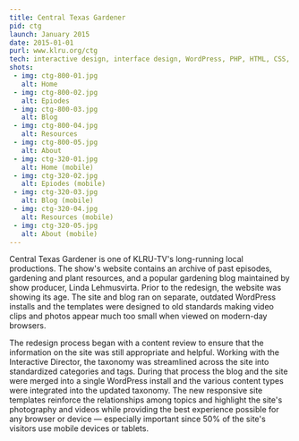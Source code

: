 ```yaml
---
title: Central Texas Gardener
pid: ctg
launch: January 2015
date: 2015-01-01
purl: www.klru.org/ctg
tech: interactive design, interface design, WordPress, PHP, HTML, CSS, JavaScript
shots:
 - img: ctg-800-01.jpg
   alt: Home
 - img: ctg-800-02.jpg
   alt: Epiodes
 - img: ctg-800-03.jpg
   alt: Blog
 - img: ctg-800-04.jpg
   alt: Resources
 - img: ctg-800-05.jpg
   alt: About
 - img: ctg-320-01.jpg
   alt: Home (mobile)
 - img: ctg-320-02.jpg
   alt: Epiodes (mobile)
 - img: ctg-320-03.jpg
   alt: Blog (mobile)
 - img: ctg-320-04.jpg
   alt: Resources (mobile)
 - img: ctg-320-05.jpg
   alt: About (mobile)
---
```

Central Texas Gardener is one of KLRU-TV's long-running local productions. The show's website contains an archive of past episodes, gardening and plant resources, and a popular gardening blog maintained by show producer, Linda Lehmusvirta. Prior to the redesign, the website was showing its age. The site and blog ran on separate, outdated WordPress installs and the templates were designed to old standards making video clips and photos appear much too small when viewed on modern-day browsers.

The redesign process began with a content review to ensure that the information on the site was still appropriate and helpful. Working with the Interactive Director, the taxonomy was streamlined across the site into standardized categories and tags. During that process the blog and the site were merged into a single WordPress install and the various content types were integrated into the updated taxonomy. The new responsive site templates reinforce the relationships among topics and highlight the site's photography and videos while providing the best experience possible for any browser or device — especially important since 50% of the site's visitors use mobile devices or tablets.

